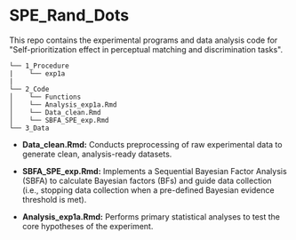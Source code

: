 # SPE_Rand_Dots

This repo contains the experimental programs and data analysis code for "Self-prioritization effect in perceptual matching and discrimination tasks".

```
└── 1_Procedure
|    └── exp1a
|     
└── 2_Code
│    └── Functions
│    └── Analysis_exp1a.Rmd
│    └── Data_clean.Rmd
│    └── SBFA_SPE_exp.Rmd
└── 3_Data  
```



- **Data_clean.Rmd:** Conducts preprocessing of raw experimental data to generate clean, analysis-ready datasets.
  
- **SBFA_SPE_exp.Rmd:** Implements a Sequential Bayesian Factor Analysis (SBFA) to calculate Bayesian factors (BFs) and guide data collection (i.e., stopping data collection when a pre-defined Bayesian evidence threshold is met).

- **Analysis_exp1a.Rmd:** Performs primary statistical analyses to test the core hypotheses of the experiment.
